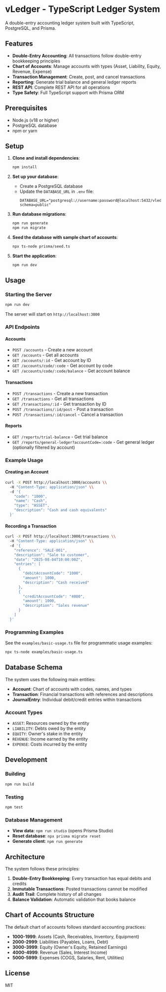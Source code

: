 # vLedger - TypeScript Ledger System

A double-entry accounting ledger system built with TypeScript, PostgreSQL, and Prisma.

## Features

- **Double-Entry Accounting**: All transactions follow double-entry bookkeeping principles
- **Chart of Accounts**: Manage accounts with types (Asset, Liability, Equity, Revenue, Expense)
- **Transaction Management**: Create, post, and cancel transactions
- **Reporting**: Generate trial balance and general ledger reports
- **REST API**: Complete REST API for all operations
- **Type Safety**: Full TypeScript support with Prisma ORM

## Prerequisites

- Node.js (v18 or higher)
- PostgreSQL database
- npm or yarn

## Setup

1. **Clone and install dependencies**:
   ```bash
   npm install
   ```

2. **Set up your database**:
   - Create a PostgreSQL database
   - Update the `DATABASE_URL` in `.env` file:
     ```
     DATABASE_URL="postgresql://username:password@localhost:5432/vledger?schema=public"
     ```

3. **Run database migrations**:
   ```bash
   npm run generate
   npm run migrate
   ```

4. **Seed the database with sample chart of accounts**:
   ```bash
   npx ts-node prisma/seed.ts
   ```

5. **Start the application**:
   ```bash
   npm run dev
   ```

## Usage

### Starting the Server

```bash
npm run dev
```

The server will start on `http://localhost:3000`

### API Endpoints

#### Accounts

- `POST /accounts` - Create a new account
- `GET /accounts` - Get all accounts
- `GET /accounts/:id` - Get account by ID
- `GET /accounts/code/:code` - Get account by code
- `GET /accounts/code/:code/balance` - Get account balance

#### Transactions

- `POST /transactions` - Create a new transaction
- `GET /transactions` - Get all transactions
- `GET /transactions/:id` - Get transaction by ID
- `POST /transactions/:id/post` - Post a transaction
- `POST /transactions/:id/cancel` - Cancel a transaction

#### Reports

- `GET /reports/trial-balance` - Get trial balance
- `GET /reports/general-ledger?accountCode=:code` - Get general ledger (optionally filtered by account)

### Example Usage

#### Creating an Account

```bash
curl -X POST http://localhost:3000/accounts \\
  -H "Content-Type: application/json" \\
  -d '{
    "code": "1000",
    "name": "Cash",
    "type": "ASSET",
    "description": "Cash and cash equivalents"
  }'
```

#### Recording a Transaction

```bash
curl -X POST http://localhost:3000/transactions \\
  -H "Content-Type: application/json" \\
  -d '{
    "reference": "SALE-001",
    "description": "Sale to customer",
    "date": "2025-08-04T10:00:00Z",
    "entries": [
      {
        "debitAccountCode": "1000",
        "amount": 1000,
        "description": "Cash received"
      },
      {
        "creditAccountCode": "4000", 
        "amount": 1000,
        "description": "Sales revenue"
      }
    ]
  }'
```

### Programming Examples

See the `examples/basic-usage.ts` file for programmatic usage examples:

```bash
npx ts-node examples/basic-usage.ts
```

## Database Schema

The system uses the following main entities:

- **Account**: Chart of accounts with codes, names, and types
- **Transaction**: Financial transactions with references and descriptions  
- **JournalEntry**: Individual debit/credit entries within transactions

### Account Types

- `ASSET`: Resources owned by the entity
- `LIABILITY`: Debts owed by the entity
- `EQUITY`: Owner's stake in the entity
- `REVENUE`: Income earned by the entity
- `EXPENSE`: Costs incurred by the entity

## Development

### Building

```bash
npm run build
```

### Testing

```bash
npm test
```

### Database Management

- **View data**: `npm run studio` (opens Prisma Studio)
- **Reset database**: `npx prisma migrate reset`
- **Generate client**: `npm run generate`

## Architecture

The system follows these principles:

1. **Double-Entry Bookkeeping**: Every transaction has equal debits and credits
2. **Immutable Transactions**: Posted transactions cannot be modified
3. **Audit Trail**: Complete history of all changes
4. **Balance Validation**: Automatic validation that books balance

## Chart of Accounts Structure

The default chart of accounts follows standard accounting practices:

- **1000-1999**: Assets (Cash, Receivables, Inventory, Equipment)
- **2000-2999**: Liabilities (Payables, Loans, Debt)
- **3000-3999**: Equity (Owner's Equity, Retained Earnings)
- **4000-4999**: Revenue (Sales, Interest Income)
- **5000-5999**: Expenses (COGS, Salaries, Rent, Utilities)

## License

MIT
